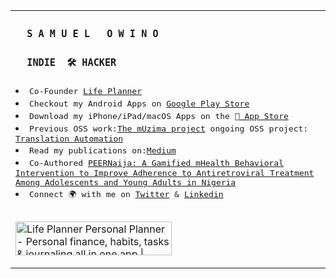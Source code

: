<table>
    <tr align="start">
      <td>
<h3><samp>&nbsp;&nbsp;S A M U E L &nbsp; O W I N O&nbsp;&nbsp;</samp></h3>
<h3><samp>&nbsp;&nbsp;INDIE &nbsp;🛠️ HACKER&nbsp;&nbsp;</samp></h3>
<li><samp>Co-Founder <a href="https://thelifeplanner.co">Life Planner</a></samp><br></li>
<li><samp>Checkout my Android Apps on <a href="https://play.google.com/store/apps/details?id=org.aplusscreators.com">Google Play Store</a></samp><br></li>
<li><samp>Download my iPhone/iPad/macOS Apps on the <a href="https://apps.apple.com/us/app/life-planner-personal-planner/id1623878839"> App Store</a></samp><br></li>
<li><samp>Previous OSS work:<a href="https://github.com/muzima">The mUzima project</a> ongoing OSS project: <a href="https://github.com/samuelowino/mobile-translate">Translation Automation</a></samp><br></li>
<li><samp>Read my publications on:<a href="https://samuelowino.medium.com">Medium</a></samp><br></li>
<li><samp>Co-Authored <a href="https://pubmed.ncbi.nlm.nih.gov/35237765/">PEERNaija: A Gamified mHealth Behavioral Intervention to Improve Adherence to Antiretroviral Treatment Among Adolescents and Young Adults in Nigeria</a></samp><br></li>
<li><samp>Connect 🌍 with me on <a href="https://twitter.com/SamProgramiz">Twitter</a> & <a href="https://www.linkedin.com/in/samuel-owino-954154129/">Linkedin</a>
</br></br></samp></li>

<a href="https://www.producthunt.com/posts/life-planner-personal-planner?utm_source=badge-featured&utm_medium=badge&utm_souce=badge-life&#0045;planner&#0045;personal&#0045;planner" target="_blank"><img src="https://api.producthunt.com/widgets/embed-image/v1/featured.svg?post_id=368767&theme=light" alt="Life&#0032;Planner&#0032;Personal&#0032;Planner - Personal&#0032;finance&#0044;&#0032;habits&#0044;&#0032;tasks&#0032;&#0038;&#0032;journaling&#0032;all&#0032;in&#0032;one&#0032;app | Product Hunt" style="width: 250px; height: 54px;" width="250" height="54" /></a>

<!-- ![Github stats](https://github-readme-stats.vercel.app/api?username=samuelowino&theme=green&show_icons=true&include_all_commits=true&count_private=true) -->

</p>

 
